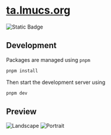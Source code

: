 # [ta.lmucs.org](https://ta.lmucs.org)

<img alt="Static Badge" src="https://img.shields.io/badge/made%20with%20%3C3%20at-lmu-red?style=flat&labelColor=%230076A5&color=%23AB0C2F">

## Development

Packages are managed using `pnpm`

```bash
pnpm install
```

Then start the development server using

```bash
pnpm dev
```

## Preview

![Landscape](https://i.imgur.com/Ky5B7W2.png)
![Portrait](https://i.imgur.com/18XMNS4.png)
